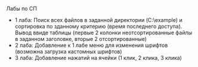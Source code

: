 Лабы по СП
  -  1 лаба: Поиск всех файлов в заданной директории (C:\example) и сортировка по зданному критерию (время последнего доступа). Вывод ввиде таблицы (первые 2 колонки неотсортированные файлы в заданном заголовке, вторые 2 отсортированные)
  -  2 лаба: Добавление к 1 лабе меню для изменения шрифтов (возможна загрузка кастомных шрифтов)
  -  3 лаба: Добавление нажатий на ячейки (1 клик, 2 клика, 3 клика)
